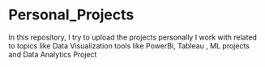 # Personal_Projects
In this repository, I try to upload the projects personally I work with  related to topics like Data Visualization tools like PowerBi, Tableau , ML projects and Data Analytics Project
